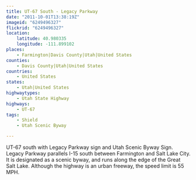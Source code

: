```yaml
---
title: UT-67 South - Legacy Parkway
date: "2011-10-01T13:38:19Z"
imageid: "6249496327"
flickrid: "6249496327"
location:
    latitude: 40.980335
    longitude: -111.899102
places:
    - Farmington|Davis County|Utah|United States
counties:
    - Davis County|Utah|United States
countries:
    - United States
states:
    - Utah|United States
highwaytypes:
    - Utah State Highway
highways:
    - UT-67
tags:
    - Shield
    - Utah Scenic Byway

---
```

UT-67 south with Legacy Parkway sign and Utah Scenic Byway Sign.  Legacy Parkway parallels I-15 south between Farmington and Salt Lake City.  It is designated as a scenic byway, and runs along the edge of the Great Salt Lake.  Although the highway is an urban freeway, the speed limit is 55 MPH.